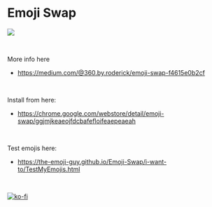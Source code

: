 # Emoji Swap
[![](https://data.jsdelivr.com/v1/package/gh/the-emoji-guy/Emoji-Swap/badge)](https://www.jsdelivr.com/package/gh/the-emoji-guy/Emoji-Swap)

<br/>

More info here

* https://medium.com/@360.by.roderick/emoji-swap-f4615e0b2cf

<br/>

Install from  here:

* https://chrome.google.com/webstore/detail/emoji-swap/ggjmjkeaeojfdcbafefloifeaepeaeah

<br/>

Test emojis here:

* https://the-emoji-guy.github.io/Emoji-Swap/i-want-to/TestMyEmojis.html


<br/>

[![ko-fi](https://ko-fi.com/img/githubbutton_sm.svg)](https://ko-fi.com/R5R3AEHED)
